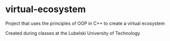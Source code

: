 # virtual-ecosystem
Project that uses the principles of OOP in C++ to create a virtual ecosystem

Created during classes at the Lubelski University of Technology 
